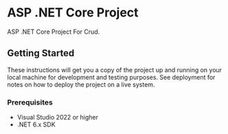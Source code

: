 # ASP .NET Core Project 
ASP .NET Core Project For Crud. 


## Getting Started
These instructions will get you a copy of the project up and running on your local machine for development and testing purposes. See deployment for notes on how to deploy the project on a live system.

### Prerequisites
- Visual Studio 2022 or higher 
- .NET 6.x SDK  

